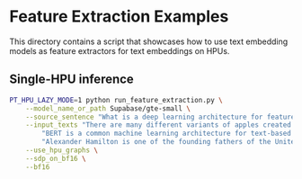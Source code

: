 <!---
Copyright 2021 The HuggingFace Team. All rights reserved.

Licensed under the Apache License, Version 2.0 (the "License");
you may not use this file except in compliance with the License.
You may obtain a copy of the License at

    http://www.apache.org/licenses/LICENSE-2.0

Unless required by applicable law or agreed to in writing, software
distributed under the License is distributed on an "AS IS" BASIS,
WITHOUT WARRANTIES OR CONDITIONS OF ANY KIND, either express or implied.
See the License for the specific language governing permissions and
limitations under the License.
-->

# Feature Extraction Examples

This directory contains a script that showcases how to use text embedding models as feature extractors for text embeddings on HPUs.

## Single-HPU inference

```bash
PT_HPU_LAZY_MODE=1 python run_feature_extraction.py \
    --model_name_or_path Supabase/gte-small \
    --source_sentence "What is a deep learning architecture for feature extraction?" \
    --input_texts "There are many different variants of apples created every year." \
        "BERT is a common machine learning architecture for text-based applications." \
        "Alexander Hamilton is one of the founding fathers of the United States." \
    --use_hpu_graphs \
    --sdp_on_bf16 \
    --bf16
```
